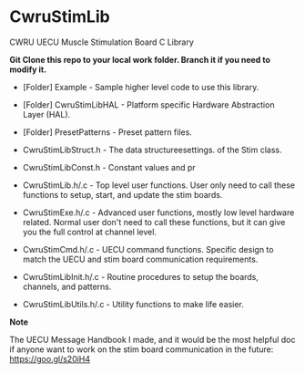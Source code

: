# CwruStimLib
CWRU UECU Muscle Stimulation Board C Library

**Git Clone this repo to your local work folder. Branch it if you need to modify it.**

* [Folder] Example - Sample higher level code to use this library.

* [Folder] CwruStimLibHAL - Platform specific Hardware Abstraction Layer (HAL).

* [Folder] PresetPatterns - Preset pattern files.

* CwruStimLibStruct.h - The data structureesettings.
 of the Stim class.

* CwruStimLibConst.h - Constant values and pr
* CwruStimLib.h/.c - Top level user functions. User 
only need to call these functions to setup, start, and update the stim boards.
* CwruStimExe.h/.c - Advanced user functions, mostly low level hardware related. Normal user don't need to call these functions, but it can give you the full control at channel level.

* CwruStimCmd.h/.c - UECU command functions. Specific design to match the UECU and stim board communication requirements.

* CwruStimLibInit.h/.c - Routine procedures to setup the boards, channels, and patterns.

* CwruStimLibUtils.h/.c - Utility functions to make life easier.

**Note**

The UECU Message Handbook I made, and it would be the most helpful doc if anyone want to work on the stim board communication in the future:
https://goo.gl/s20iH4

